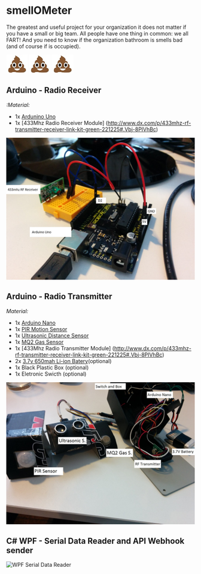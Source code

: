 # smellOMeter

The greatest and useful project for your organization it does not matter if you have a small or big team. All people have one thing in common: we all FART! 
And you need to know if the organization bathroom is smells bad (and of course if is occupied).

![](Documentation/Images/Icons/poopIcon.jpg?raw=true) ![](Documentation/Images/Icons/poopIcon.jpg?raw=true) ![](Documentation/Images/Icons/poopIcon.jpg?raw=true)

## Arduino - Radio Receiver

*:Material:*

- 1x [Ardunino Uno](https://www.arduino.cc/en/Main/arduinoBoardUno)
- 1x [433Mhz Radio Receiver Module] (http://www.dx.com/p/433mhz-rf-transmitter-receiver-link-kit-green-221225#.Vbj-8PlVhBc)

![WPF Serial Data Reader](Documentation/Images/ArduinoReceiver.jpg?raw=true)


## Arduino - Radio Transmitter

*Material:*

- 1x [Arduino Nano](https://www.arduino.cc/en/Main/arduinoBoardNano)
- 1x [PIR Motion Sensor](http://www.filipeflop.com/pd-6b901-sensor-de-movimento-presenca-pir.html)
- 1x [Ultrasonic Distance Sensor](http://www.filipeflop.com/pd-6b8a2-sensor-de-distancia-ultrassonico-hc-sr04.html?ct=&p=1&s=1)
- 1x [MQ2 Gas Sensor](hhttp://www.filipeflop.com/pd-1913f0-sensor-de-gas-mq-2-inflamavel-e-fumaca.html)
- 1x [433Mhz Radio Transmitter Module] (http://www.dx.com/p/433mhz-rf-transmitter-receiver-link-kit-green-221225#.Vbj-8PlVhBc)
- 2x [3.7v 650mah Li-ion Batery](http://www.dx.com/pt/p/syma-x5c-replacement-diy-3-7v-650mah-li-po-battery-for-x5-x5c-silvery-gray-354681?tc=BRL&gclid=CJfKn8PfgMcCFQiAkQodZb8E2g)(optional)
- 1x Black Plastic Box (optional)
- 1x Eletronic Swicth (optional)

![WPF Serial Data Reader](Documentation/Images/ArduinoTransmitter.jpg?raw=true)


## C# WPF - Serial Data Reader and API Webhook sender

![WPF Serial Data Reader](Documentation/Images/WPFPrint.jpg?raw=true)

